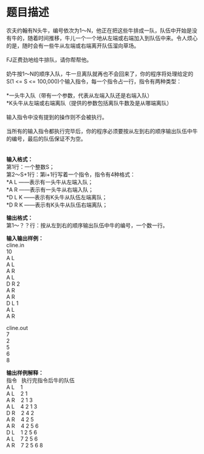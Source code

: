 # 题目描述


<p>
	农夫约翰有N头牛，编号依次为1～N，他正在把这些牛排成一队，队伍中开始是没有牛的，随着时间推移，牛儿一个一个地从左端或右端加入到队伍中来。令人烦心的是，随时会有一些牛从左端或右端离开队伍溜向草场。<br/>
<br/>
FJ正费劲地给牛排队，请你帮帮他。<br/>
<br/>
奶牛按1～N的顺序入队，牛一旦离队就再也不会回来了，你的程序将处理给定的S(1 &lt;= S &lt;= 100,000)个输入指令，每一个指令占一行，指令有两种类型：<br/>
<br/>
*一头牛入队（带有一个参数，代表从左端入队还是右端入队）<br/>
*K头牛从左端或右端离队（提供的参数包括离队牛数及是从哪端离队）<br/>
<br/>
输入指令中没有提到的操作则不会被执行。<br/>
<br/>
当所有的输入指令都执行完毕后，你的程序必须要按从左到右的顺序输出队伍中牛的编号，最后的队伍保证不为空。<br/>
<br/>
<br/>
<strong>输入格式：</strong><br/>
第1行：一个整数S；<br/>
第2～S+1行：第i+1行写着一个指令，指令有4种格式：<br/>
*A L ——表示有一头牛从左端入队；<br/>
*A R ——表示有一头牛从右端入队；<br/>
*D L K ——表示有K头牛从队伍左端离队；<br/>
*D R K ——表示有K头牛从队伍右端离队；
</p>
<p>
	<strong>输出格式：</strong><br/>
第1～？？行：按从左到右的顺序输出队伍中牛的编号，一个数一行。
</p>
<p>
	<strong>输入输出样例：</strong><br/>
cline.in<br/>
10<br/>
A L<br/>
A L<br/>
A R<br/>
A L<br/>
D R 2<br/>
A R<br/>
A R<br/>
D L 1<br/>
A L<br/>
A R
</p>
<p>
	cline.out<br/>
7<br/>
2<br/>
5<br/>
6<br/>
8
</p>
<p>
	<span><strong>输出<strong>样例</strong>解释：</strong><br/>
</span>指令   执行完指令后牛的队伍<br/>
A L    1<br/>
A L    2 1<br/>
A R    2 1 3<br/>
A L    4 2 1 3<br/>
D R    2 4 2<br/>
A R    4 2 5<br/>
A R    4 2 5 6<br/>
D L    1 2 5 6<br/>
A L    7 2 5 6<br/>
A R    7 2 5 6 8
</p>
